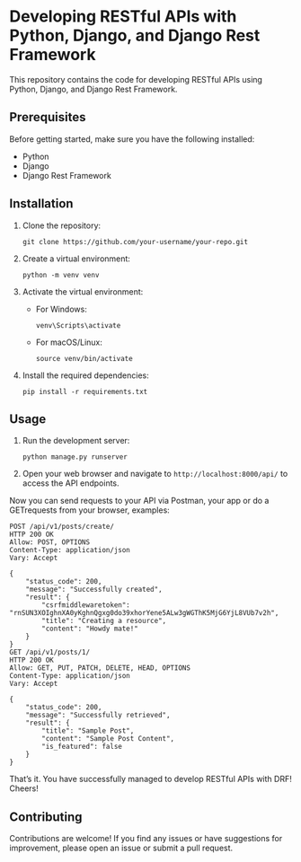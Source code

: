 # Developing RESTful APIs with Python, Django, and Django Rest Framework

This repository contains the code for developing RESTful APIs using Python, Django, and Django Rest Framework. 

## Prerequisites

Before getting started, make sure you have the following installed:

- Python 
- Django
- Django Rest Framework 

## Installation

1. Clone the repository:

    ```shell
    git clone https://github.com/your-username/your-repo.git
    ```

2. Create a virtual environment:

    ```shell
    python -m venv venv
    ```

3. Activate the virtual environment:

    - For Windows:

      ```shell
      venv\Scripts\activate
      ```

    - For macOS/Linux:

      ```shell
      source venv/bin/activate
      ```

4. Install the required dependencies:

    ```shell
    pip install -r requirements.txt
    ```

## Usage

1. Run the development server:

    ```shell
    python manage.py runserver
    ```

2. Open your web browser and navigate to `http://localhost:8000/api/` to access the API endpoints.



Now you can send requests to your API via Postman, your app or do a GETrequests from your browser, examples:

```
POST /api/v1/posts/create/
HTTP 200 OK
Allow: POST, OPTIONS
Content-Type: application/json
Vary: Accept

{
    "status_code": 200,
    "message": "Successfully created",
    "result": {
        "csrfmiddlewaretoken": "rnSUN3XOIghnXA0yKghnQgxg0do39xhorYene5ALw3gWGThK5MjG6YjL8VUb7v2h",
        "title": "Creating a resource",
        "content": "Howdy mate!"
    }
}
GET /api/v1/posts/1/
HTTP 200 OK
Allow: GET, PUT, PATCH, DELETE, HEAD, OPTIONS
Content-Type: application/json
Vary: Accept

{
    "status_code": 200,
    "message": "Successfully retrieved",
    "result": {
        "title": "Sample Post",
        "content": "Sample Post Content",
        "is_featured": false
    }
}
```

That’s it. You have successfully managed to develop RESTful APIs with DRF! Cheers!

## Contributing

Contributions are welcome! If you find any issues or have suggestions for improvement, please open an issue or submit a pull request.

